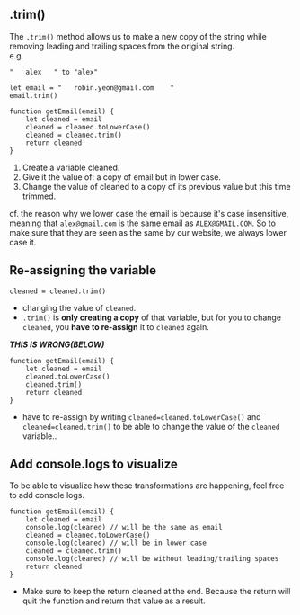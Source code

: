 ## .trim()
The ```.trim()``` method allows us to make a new copy of the string while removing leading and trailing spaces from the original string.    
e.g.
```
"   alex   " to "alex"
```
```
let email = "   robin.yeon@gmail.com    "
email.trim()
```

```
function getEmail(email) {
    let cleaned = email
    cleaned = cleaned.toLowerCase()
    cleaned = cleaned.trim()
    return cleaned
}
```
1. Create a variable cleaned.   
2. Give it the value of: a copy of email but in lower case.   
3. Change the value of cleaned to a copy of its previous value but this time trimmed.  
 
cf. the reason why we lower case the email is because it's case insensitive, meaning that ```alex@gmail.com``` is the same email as ```ALEX@GMAIL.COM```. So to make sure that they are seen as the same by our website, we always lower case it.

## Re-assigning the variable
```cleaned = cleaned.trim()```
- changing the value of ```cleaned```.
- ```.trim()``` is **only creating a copy** of that variable, but for you to change ```cleaned```, you **have to re-assign** it to ```cleaned``` again.

***THIS IS WRONG(BELOW)***
```
function getEmail(email) {
    let cleaned = email
    cleaned.toLowerCase()
    cleaned.trim()
    return cleaned
}
```
- have to re-assign by writing ```cleaned=cleaned.toLowerCase()``` and ```cleaned=cleaned.trim()``` to be able to change the value of the ```cleaned``` variable..


## Add console.logs to visualize
To be able to visualize how these transformations are happening, feel free to add console logs.
```
function getEmail(email) {
    let cleaned = email
    console.log(cleaned) // will be the same as email
    cleaned = cleaned.toLowerCase()
    console.log(cleaned) // will be in lower case
    cleaned = cleaned.trim()
    console.log(cleaned) // will be without leading/trailing spaces
    return cleaned
}
```
- Make sure to keep the return cleaned at the end. Because the return will quit the function and return that value as a result.















